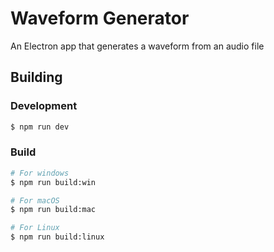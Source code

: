 # Waveform Generator

An Electron app that generates a waveform from an audio file

## Building

### Development

```bash
$ npm run dev
```

### Build

```bash
# For windows
$ npm run build:win

# For macOS
$ npm run build:mac

# For Linux
$ npm run build:linux
```
